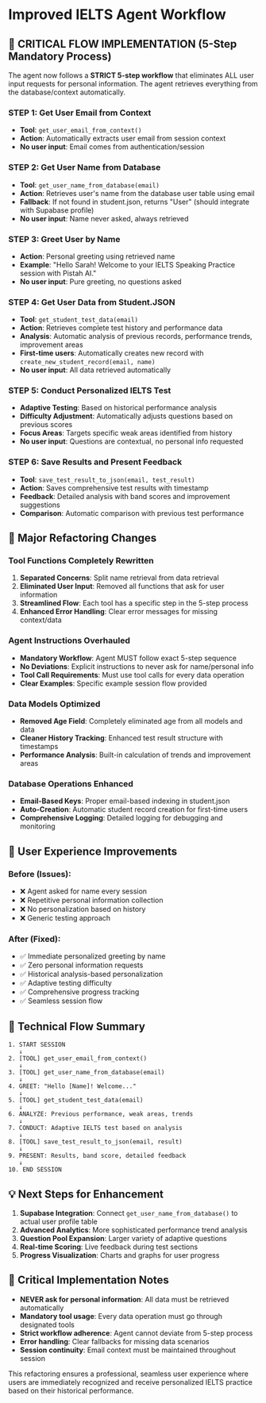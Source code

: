 # Improved IELTS Agent Workflow

## 🚀 CRITICAL FLOW IMPLEMENTATION (5-Step Mandatory Process)

The agent now follows a **STRICT 5-step workflow** that eliminates ALL user input requests for personal information. The agent retrieves everything from the database/context automatically.

### STEP 1: Get User Email from Context
- **Tool**: `get_user_email_from_context()`
- **Action**: Automatically extracts user email from session context
- **No user input**: Email comes from authentication/session

### STEP 2: Get User Name from Database
- **Tool**: `get_user_name_from_database(email)`
- **Action**: Retrieves user's name from the database user table using email
- **Fallback**: If not found in student.json, returns "User" (should integrate with Supabase profile)
- **No user input**: Name never asked, always retrieved

### STEP 3: Greet User by Name
- **Action**: Personal greeting using retrieved name
- **Example**: "Hello Sarah! Welcome to your IELTS Speaking Practice session with Pistah AI."
- **No user input**: Pure greeting, no questions asked

### STEP 4: Get User Data from Student.JSON
- **Tool**: `get_student_test_data(email)`  
- **Action**: Retrieves complete test history and performance data
- **Analysis**: Automatic analysis of previous records, performance trends, improvement areas
- **First-time users**: Automatically creates new record with `create_new_student_record(email, name)`
- **No user input**: All data retrieved automatically

### STEP 5: Conduct Personalized IELTS Test
- **Adaptive Testing**: Based on historical performance analysis
- **Difficulty Adjustment**: Automatically adjusts questions based on previous scores
- **Focus Areas**: Targets specific weak areas identified from history
- **No user input**: Questions are contextual, no personal info requested

### STEP 6: Save Results and Present Feedback
- **Tool**: `save_test_result_to_json(email, test_result)`
- **Action**: Saves comprehensive test results with timestamp
- **Feedback**: Detailed analysis with band scores and improvement suggestions
- **Comparison**: Automatic comparison with previous test performance

## 🔧 Major Refactoring Changes

### Tool Functions Completely Rewritten
1. **Separated Concerns**: Split name retrieval from data retrieval
2. **Eliminated User Input**: Removed all functions that ask for user information
3. **Streamlined Flow**: Each tool has a specific step in the 5-step process
4. **Enhanced Error Handling**: Clear error messages for missing context/data

### Agent Instructions Overhauled
- **Mandatory Workflow**: Agent MUST follow exact 5-step sequence
- **No Deviations**: Explicit instructions to never ask for name/personal info
- **Tool Call Requirements**: Must use tool calls for every data operation
- **Clear Examples**: Specific example session flow provided

### Data Models Optimized
- **Removed Age Field**: Completely eliminated age from all models and data
- **Cleaner History Tracking**: Enhanced test result structure with timestamps
- **Performance Analysis**: Built-in calculation of trends and improvement areas

### Database Operations Enhanced
- **Email-Based Keys**: Proper email-based indexing in student.json
- **Auto-Creation**: Automatic student record creation for first-time users  
- **Comprehensive Logging**: Detailed logging for debugging and monitoring

## 🎯 User Experience Improvements

### Before (Issues):
- ❌ Agent asked for name every session
- ❌ Repetitive personal information collection
- ❌ No personalization based on history
- ❌ Generic testing approach

### After (Fixed):
- ✅ Immediate personalized greeting by name
- ✅ Zero personal information requests
- ✅ Historical analysis-based personalization
- ✅ Adaptive testing difficulty
- ✅ Comprehensive progress tracking
- ✅ Seamless session flow

## 🔄 Technical Flow Summary

```
1. START SESSION
   ↓
2. [TOOL] get_user_email_from_context()
   ↓
3. [TOOL] get_user_name_from_database(email)
   ↓  
4. GREET: "Hello [Name]! Welcome..."
   ↓
5. [TOOL] get_student_test_data(email)
   ↓
6. ANALYZE: Previous performance, weak areas, trends
   ↓
7. CONDUCT: Adaptive IELTS test based on analysis
   ↓
8. [TOOL] save_test_result_to_json(email, result)
   ↓
9. PRESENT: Results, band score, detailed feedback
   ↓
10. END SESSION
```

## 💡 Next Steps for Enhancement

1. **Supabase Integration**: Connect `get_user_name_from_database()` to actual user profile table
2. **Advanced Analytics**: More sophisticated performance trend analysis
3. **Question Pool Expansion**: Larger variety of adaptive questions
4. **Real-time Scoring**: Live feedback during test sections
5. **Progress Visualization**: Charts and graphs for user progress

## 🚨 Critical Implementation Notes

- **NEVER ask for personal information**: All data must be retrieved automatically
- **Mandatory tool usage**: Every data operation must go through designated tools
- **Strict workflow adherence**: Agent cannot deviate from 5-step process
- **Error handling**: Clear fallbacks for missing data scenarios
- **Session continuity**: Email context must be maintained throughout session

This refactoring ensures a professional, seamless user experience where users are immediately recognized and receive personalized IELTS practice based on their historical performance. 